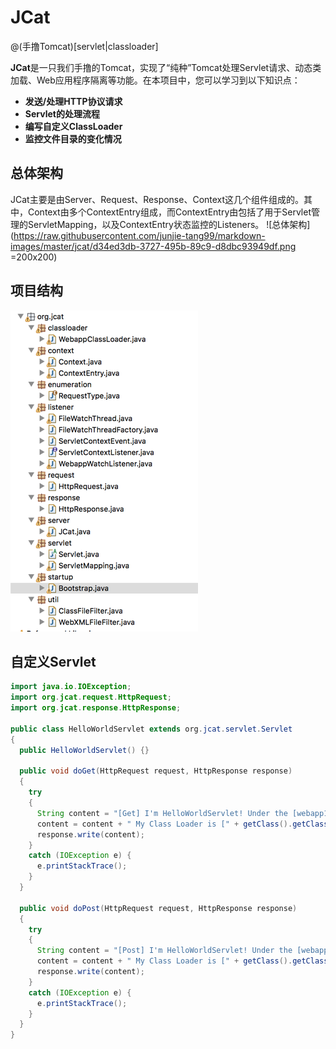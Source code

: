 # JCat

@(手撸Tomcat)[servlet|classloader]

**JCat**是一只我们手撸的Tomcat，实现了“纯种”Tomcat处理Servlet请求、动态类加载、Web应用程序隔离等功能。在本项目中，您可以学习到以下知识点：

- **发送/处理HTTP协议请求**
- **Servlet的处理流程** 
- **编写自定义ClassLoader** 
- **监控文件目录的变化情况** 

## 总体架构
JCat主要是由Server、Request、Response、Context这几个组件组成的。其中，Context由多个ContextEntry组成，而ContextEntry由包括了用于Servlet管理的ServletMapping，以及ContextEntry状态监控的Listeners。
![总体架构](https://raw.githubusercontent.com/junjie-tang99/markdown-images/master/jcat/d34ed3db-3727-495b-89c9-d8dbc93949df.png =200x200)


## 项目结构
![项目结构](https://raw.githubusercontent.com/junjie-tang99/markdown-images/master/jcat/87519a7e-4f60-422b-909b-3493ac55bf2d.png)

## 自定义Servlet
``` java
import java.io.IOException;
import org.jcat.request.HttpRequest;
import org.jcat.response.HttpResponse;

public class HelloWorldServlet extends org.jcat.servlet.Servlet
{
  public HelloWorldServlet() {}
  
  public void doGet(HttpRequest request, HttpResponse response)
  {
    try
    {
      String content = "[Get] I'm HelloWorldServlet! Under the [webapp1] directory!</br>";
      content = content + " My Class Loader is [" + getClass().getClassLoader().toString() + "]";
      response.write(content);
    }
    catch (IOException e) {
      e.printStackTrace();
    }
  }
  
  public void doPost(HttpRequest request, HttpResponse response)
  {
    try
    {
      String content = "[Post] I'm HelloWorldServlet! Under the [webapp1] directory!</br>";
      content = content + " My Class Loader is [" + getClass().getClassLoader().toString() + "]";
      response.write(content);
    }
    catch (IOException e) {
      e.printStackTrace();
    }
  }
}
```

